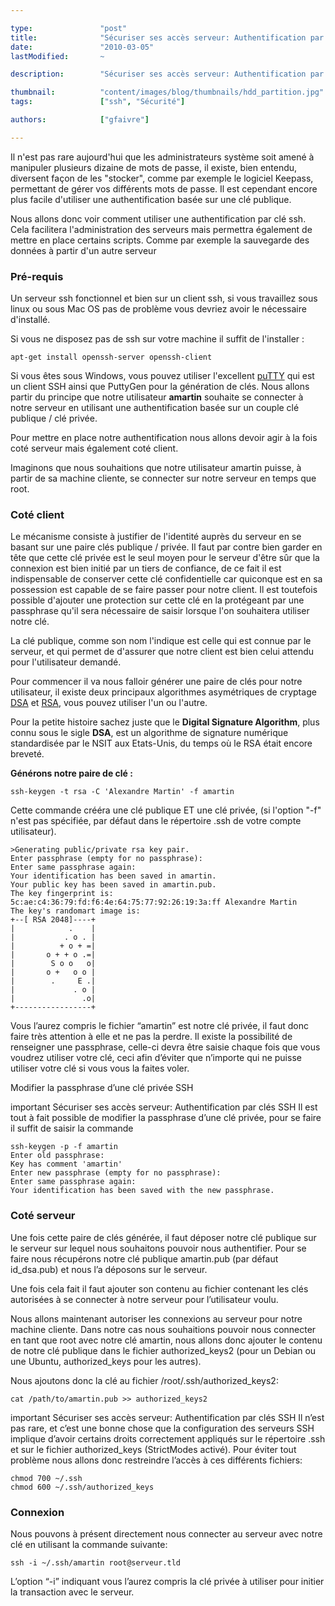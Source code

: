 ```yaml
---

type:               "post"
title:              "Sécuriser ses accès serveur: Authentification par clés SSH"
date:               "2010-03-05"
lastModified:       ~

description:        "Sécuriser ses accès serveur: Authentification par clés SSH."

thumbnail:          "content/images/blog/thumbnails/hdd_partition.jpg"
tags:               ["ssh", "Sécurité"]

authors:            ["gfaivre"]

---
```



Il n'est pas rare aujourd'hui que les administrateurs système soit amené à manipuler plusieurs dizaine de mots de passe, il existe, bien entendu, diversent façon de les "stocker", comme par exemple le logiciel Keepass, permettant de gérer vos différents mots de passe. Il est cependant encore plus facile d'utiliser une authentification basée sur une clé publique.

Nous allons donc voir comment utiliser une authentification par clé ssh.
Cela facilitera l'administration des serveurs mais permettra également de mettre en place certains scripts. Comme par exemple la sauvegarde des données à partir d'un autre serveur

### Pré-requis

Un serveur ssh fonctionnel et bien sur un client ssh, si vous travaillez sous linux ou sous Mac OS pas de problème vous devriez avoir le nécessaire d'installé.

Si vous ne disposez pas de ssh sur votre machine il suffit de l'installer :

```
apt-get install openssh-server openssh-client
```

Si vous êtes sous Windows, vous pouvez utiliser l'excellent <a title="puTTY" href="http://www.chiark.greenend.org.uk/~sgtatham/putty/download.html" target="_blank">puTTY</a> qui est un client SSH ainsi que PuttyGen pour la génération de clés.
Nous allons partir du principe que notre utilisateur **amartin** souhaite se connecter à notre serveur en utilisant une authentification basée sur un couple clé publique / clé privée.

Pour mettre en place notre authentification nous allons devoir agir à la fois coté serveur mais également coté client.

Imaginons que nous souhaitions que notre utilisateur amartin puisse, à partir de sa machine cliente, se connecter sur notre serveur en temps que root.

### Coté client

Le mécanisme consiste à justifier de l'identité auprès du serveur en se basant sur une paire clés publique / privée. Il faut par contre bien garder en tête que cette clé privée est le seul moyen pour le serveur d'être sûr que la connexion est bien initié par un tiers de confiance, de ce fait il est indispensable de conserver cette clé confidentielle car quiconque est en sa possession est capable de se faire passer pour notre client.
Il est toutefois possible d'ajouter une protection sur cette clé en la protégeant par une passphrase qu'il sera nécessaire de saisir lorsque l'on souhaitera utiliser notre clé.

La clé publique, comme son nom l'indique est celle qui est connue par le serveur, et qui permet de d'assurer que notre client est bien celui attendu pour l'utilisateur demandé.

Pour commencer il va nous falloir générer une paire de clés pour notre utilisateur, il existe deux principaux algorithmes asymétriques de cryptage <a href="http://fr.wikipedia.org/wiki/Digital_Signature_Algorithm">DSA</a> et <a href="http://fr.wikipedia.org/wiki/Rivest_Shamir_Adleman">RSA</a>, vous pouvez utiliser l'un ou l'autre.

Pour la petite histoire sachez juste que le **Digital Signature Algorithm**, plus connu sous le sigle **DSA**, est un algorithme de signature numérique standardisée par le NSIT aux Etats-Unis, du temps où le RSA était encore breveté.




**Générons notre paire de clé :**

```
ssh-keygen -t rsa -C 'Alexandre Martin' -f amartin
```

Cette commande crééra une clé publique ET une clé privée, (si l'option "-f" n'est pas spécifiée, par défaut dans le répertoire .ssh de votre compte utilisateur).

```
>Generating public/private rsa key pair.
Enter passphrase (empty for no passphrase):
Enter same passphrase again:
Your identification has been saved in amartin.
Your public key has been saved in amartin.pub.
The key fingerprint is:
5c:ae:c4:36:79:fd:f6:4e:64:75:77:92:26:19:3a:ff Alexandre Martin
The key's randomart image is:
+--[ RSA 2048]----+
|            .    |
|           . o . |
|          + o + =|
|       o + + o .=|
|        S o o   o|
|       o +   o o |
|        .     E .|
|             . o |
|               .o|
+-----------------+
```

Vous l’aurez compris le fichier “amartin” est notre clé privée, il faut donc faire très attention à elle et ne pas la perdre.
Il existe la possibilité de renseigner une passphrase, celle-ci devra être saisie chaque fois que vous voudrez utiliser votre clé, ceci afin d’éviter que n’importe qui ne puisse utiliser votre clé si vous vous la faites voler.

Modifier la passphrase d’une clé privée SSH

important Sécuriser ses accès serveur: Authentification par clés SSH  Il est tout à fait possible de modifier la passphrase d’une clé privée, pour se faire il suffit de saisir la commande

```
ssh-keygen -p -f amartin
Enter old passphrase:
Key has comment 'amartin'
Enter new passphrase (empty for no passphrase):
Enter same passphrase again:
Your identification has been saved with the new passphrase.
```

### Coté serveur

Une fois cette paire de clés générée, il faut déposer notre clé publique sur le serveur sur lequel nous souhaitons pouvoir nous authentifier.
Pour se faire nous récupérons notre clé publique amartin.pub (par défaut id_dsa.pub) et nous l’a déposons sur le serveur.

Une fois cela fait il faut ajouter son contenu au fichier contenant les clés autorisées à se connecter à notre serveur pour l’utilisateur voulu.

Nous allons maintenant autoriser les connexions au serveur pour notre machine cliente. Dans notre cas nous souhaitions pouvoir nous connecter en tant que root avec notre clé amartin, nous allons donc ajouter le contenu de notre clé publique dans le fichier authorized_keys2 (pour un Debian ou une Ubuntu, authorized_keys pour les autres).

Nous ajoutons donc la clé au fichier /root/.ssh/authorized_keys2:

```
cat /path/to/amartin.pub >> authorized_keys2
```

important Sécuriser ses accès serveur: Authentification par clés SSH  Il n’est pas rare, et c’est une bonne chose que la configuration des serveurs SSH implique d’avoir certains droits correctement appliqués sur le répertoire .ssh et sur le fichier authorized_keys (StrictModes activé).
Pour éviter tout problème nous allons donc restreindre l’accès à ces différents fichiers:

```
chmod 700 ~/.ssh
chmod 600 ~/.ssh/authorized_keys
```

### Connexion

Nous pouvons à présent directement nous connecter au serveur avec notre clé en utilisant la commande suivante:

```
ssh -i ~/.ssh/amartin root@serveur.tld
```

L’option “-i” indiquant vous l’aurez compris la clé privée à utiliser pour initier la transaction avec le serveur.
